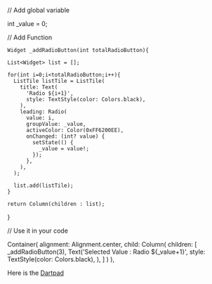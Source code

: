 // Add global variable 

  int _value = 0;

// Add Function 

    Widget _addRadioButton(int totalRadioButton){
    
    List<Widget> list = [];
   
    for(int i=0;i<totalRadioButton;i++){
      ListTile listTile = ListTile(
        title: Text(
          'Radio ${i+1}',
          style: TextStyle(color: Colors.black),
        ),
        leading: Radio(
          value: i,
          groupValue: _value,
          activeColor: Color(0xFF6200EE),
          onChanged: (int? value) {
            setState(() {
              _value = value!;
            });
          },
        ),
      );
      
      list.add(listTile);
    }
      
    return Column(children : list);
  }
   
// Use it in your code

   Container(
            alignment: Alignment.center,
            child: Column(
              children: [
                _addRadioButton(3),
                 Text('Selected Value : Radio ${_value+1}',
                  style: TextStyle(color: Colors.black),
                ),
              ]
            ) 
        ),

    
Here is the [Dartpad](https://dartpad.dev/?id=635669092c47677af1260f8e2b5712e4)

